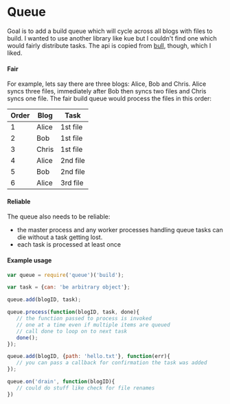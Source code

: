 # Queue

Goal is to add a build queue which will cycle across all blogs with files to build.  I wanted to use another library like kue but I couldn't find one which would fairly distribute tasks. The api is copied from [bull](https://github.com/OptimalBits/bull), though, which I liked.

#### Fair

For example, lets say there are three blogs: Alice, Bob and Chris. Alice syncs three files, immediately after Bob then syncs two files and Chris syncs one file. The fair build queue would process the files in this order:

| Order | Blog | Task|
|-------|-----|-----|
|1 | Alice |        1st file|
|2 | Bob |  1st file|
|3 | Chris |  1st file|
|4| Alice |        2nd file|
|5 | Bob |  2nd file|
|6 | Alice |     3rd file|

#### Reliable
The queue also needs to be reliable: 
- the master process and any worker processes handling queue tasks can die without a task getting lost.
- each task is processed at least once

#### Example usage

 
```js
var queue = require('queue')('build');

var task = {can: 'be arbitrary object'};

queue.add(blogID, task);

queue.process(function(blogID, task, done){
   // the function passed to process is invoked
   // one at a time even if multiple items are queued
   // call done to loop on to next task
   done();
});

queue.add(blogID, {path: 'hello.txt'}, function(err){
   // you can pass a callback for confirmation the task was added
});

queue.on('drain', function(blogID){
   // could do stuff like check for file renames
})
```
